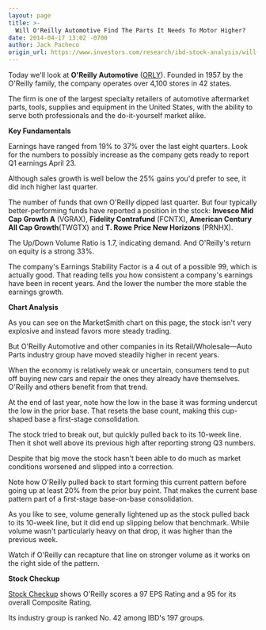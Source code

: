 ```yaml
---
layout: page
title: >-
  Will O'Reilly Automotive Find The Parts It Needs To Motor Higher?
date: 2014-04-17 13:02 -0700
author: Jack Pacheco
origin_url: https://www.investors.com/research/ibd-stock-analysis/will-oreilly-automotive-find-the-parts-it-needs-to-motor-higher/
---
```





  



Today we'll look at **O'Reilly Automotive** ([ORLY](https://research.investors.com/quote.aspx?symbol=ORLY)). Founded in 1957 by the O'Reilly family, the company operates over 4,100 stores in 42 states.

  

The firm is one of the largest specialty retailers of automotive aftermarket parts, tools, supplies and equipment in the United States, with the ability to serve both professionals and the do-it-yourself market alike.

  

**Key Fundamentals**

  

Earnings have ranged from 19% to 37% over the last eight quarters. Look for the numbers to possibly increase as the company gets ready to report Q1 earnings April 23.

  

Although sales growth is well below the 25% gains you'd prefer to see, it did inch higher last quarter.

  

The number of funds that own O'Reilly dipped last quarter. But four typically better-performing funds have reported a position in the stock: **Invesco Mid Cap Growth A** (VGRAX), **Fidelity Contrafund** (FCNTX), **American Century All Cap Growth**(TWGTX) and **T. Rowe Price New Horizons** (PRNHX).

  

The Up/Down Volume Ratio is 1.7, indicating demand. And O'Reilly's return on equity is a strong 33%.

  

The company's Earnings Stability Factor is a 4 out of a possible 99, which is actually good. That reading tells you how consistent a company's earnings have been in recent years. And the lower the number the more stable the earnings growth.

  

**Chart Analysis**

  

As you can see on the MarketSmith chart on this page, the stock isn't very explosive and instead favors more steady trading.

  

But O'Reilly Automotive and other companies in its Retail/Wholesale—Auto Parts industry group have moved steadily higher in recent years.

  

When the economy is relatively weak or uncertain, consumers tend to put off buying new cars and repair the ones they already have themselves. O'Reilly and others benefit from that trend.

  

At the end of last year, note how the low in the base it was forming undercut the low in the prior base. That resets the base count, making this cup-shaped base a first-stage consolidation.

  

The stock tried to break out, but quickly pulled back to its 10-week line. Then it shot well above its previous high after reporting strong Q3 numbers.

  

Despite that big move the stock hasn't been able to do much as market conditions worsened and slipped into a correction.

  

Note how O'Reilly pulled back to start forming this current pattern before going up at least 20% from the prior buy point. That makes the current base pattern part of a first-stage base-on-base consolidation.

  

As you like to see, volume generally lightened up as the stock pulled back to its 10-week line, but it did end up slipping below that benchmark. While volume wasn't particularly heavy on that drop, it was higher than the previous week.

  

Watch if O'Reilly can recapture that line on stronger volume as it works on the right side of the pattern.

  

**Stock Checkup**

  

[Stock Checkup](http://research.investors.com/stock-checkup/nasdaq-o-reilly-automotive-inc-orly.aspx) shows O'Reilly scores a 97 EPS Rating and a 95 for its overall Composite Rating.

  

Its industry group is ranked No. 42 among IBD's 197 groups.




